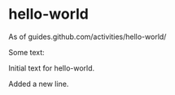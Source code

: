 # hello-world
As of guides.github.com/activities/hello-world/

Some text:

Initial text for hello-world.

Added a new line.
